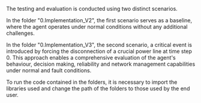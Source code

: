 The testing and evaluation is conducted using two distinct scenarios.

In the folder "0.Implementation_V2", the first scenario serves as a baseline, where the agent operates under normal conditions without any additional challenges. 

In the folder "0.Implementation_V3", the second scenario, a critical event is introduced by forcing the disconnection of a crucial power line at time step 0.
This approach enables a comprehensive evaluation of the agent's behaviour, decision making, reliability and network management capabilities under normal and fault conditions.


To run the code contained in the folders, it is necessary to import the libraries used and change the path of the folders to those used by the end user.
